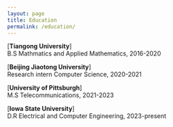 ```yaml
---
layout: page
title: Education
permalink: /education/
---
```


[**Tiangong University**]<br>
B.S Mathmatics and Applied Mathematics, 2016-2020

[**Beijing Jiaotong University**]<br>
Research intern Computer Science, 2020-2021

[**University of Pittsburgh**]<br>
M.S Telecommunications, 2021-2023

[**Iowa State University**]<br>
D.R Electrical and Computer Engineering, 2023-present
